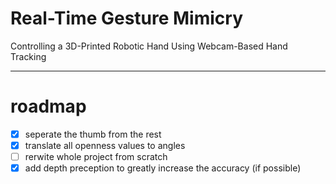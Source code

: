 # Real-Time Gesture Mimicry
 Controlling a 3D-Printed Robotic Hand Using Webcam-Based Hand Tracking

---

# roadmap
- [x] seperate the thumb from the rest
- [x] translate all openness values to angles
- [ ] rerwite whole project from scratch
- [x] add depth preception to greatly increase the accuracy (if possible)
